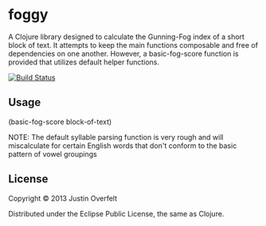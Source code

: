 # foggy

A Clojure library designed to calculate the Gunning-Fog index of a
short block of text. It attempts to keep the main functions
composable and free of dependencies on one another. However,
a basic-fog-score function is provided that utilizes default
helper functions.

[![Build Status](https://travis-ci.org/jboverfelt/foggy.png)](https://travis-ci.org/jboverfelt/foggy)

## Usage

(basic-fog-score block-of-text)

NOTE: The default syllable parsing function is very rough
and will miscalculate for certain English words that don't
conform to the basic pattern of vowel groupings

## License

Copyright © 2013 Justin Overfelt

Distributed under the Eclipse Public License, the same as Clojure.
